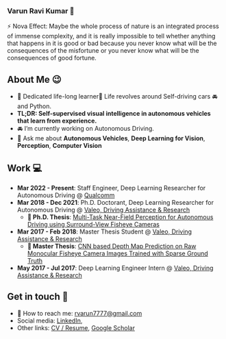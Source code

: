 ### Varun Ravi Kumar 👋


⚡ Nova Effect: Maybe the whole process of nature is an integrated process of immense complexity, and it is really impossible to tell whether anything that happens in it is good or bad because you never know what will be the consequences of the misfortune or you never know what will be the consequences of good fortune.

## About Me 😉
-  🦅 Dedicated life-long learner💯 Life revolves around Self-driving cars 🚘 and Python.
- **TL;DR: Self-supervised visual intelligence in autonomous vehicles that learn from experience.**
- 🚘 I’m currently working on Autonomous Driving.
- 💬 Ask me about **Autonomous Vehicles**, **Deep Learning for Vision**, **Perception**, **Computer Vision**

## Work  💻
- **Mar 2022 - Present**: Staff Engineer, Deep Learning Researcher for Autonomous Driving @ [Qualcomm](https://www.qualcomm.com/products/application/automotive)
- **Mar 2018 - Dec 2021**: Ph.D. Doctorant, Deep Learning Researcher for Autonomous Driving @ [Valeo, Driving Assistance & Research](https://doi.org/10.22032/dbt.50751)
  - **📜 Ph.D. Thesis**: [Multi-Task Near-Field Perception for Autonomous Driving using Surround-View Fisheye Cameras](https://arxiv.org/pdf/2206.05542.pdf)
- **Mar 2017 - Feb 2018**: Master Thesis Student @ [Valeo, Driving Assistance & Research](https://drive.google.com/file/d/11mOSaimpgAsvxBXOKWN1uqIjaLSSfBW7/view?usp=sharing)
  - **📜 Master Thesis**: [CNN based Depth Map Prediction on Raw Monocular Fisheye Camera Images Trained with Sparse Ground Truth](https://drive.google.com/file/d/11mOSaimpgAsvxBXOKWN1uqIjaLSSfBW7/view?usp=sharing)
- **May 2017 - Jul 2017**: Deep Learning Engineer Intern @ [Valeo, Driving Assistance & Research](https://www.valeo.com/en/kronach-neuses-comfort-driving-assistance-systems/)

## Get in touch  💬 
- 📧 How to reach me: rvarun7777@gmail.com
- Social media: [LinkedIn](https://www.linkedin.com/in/rvarun7777/),
- Other links: [CV / Resume](https://drive.google.com/file/d/11zVXrkf8ng9Ak6sPq9-vhb-0SHlVtZi0/view?usp=sharing), [Google Scholar](https://scholar.google.com/citations?user=Tll071oAAAAJ&hl=en)
